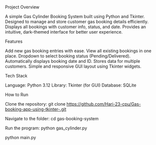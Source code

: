 Project Overview

A simple Gas Cylinder Booking System built using Python and Tkinter.
Designed to manage and store customer gas booking details efficiently.
Displays all bookings with customer info, status, and date.
Provides an intuitive, dark-themed interface for better user experience.

Features

Add new gas booking entries with ease.
View all existing bookings in one place.
Dropdown to select booking status (Pending/Delivered).
Automatically displays booking date and ID.
Stores data for multiple customers.
Simple and responsive GUI layout using Tkinter widgets.

Tech Stack

Language: Python 3.12
Library: Tkinter (for GUI)
Database: SQLite

How to Run

Clone the repository:
git clone https://github.com/Hari-23-cpu/Gas-booking-app-using-tkinter-.git

Navigate to the folder:
cd gas-booking-system

Run the program:
python gas_cylinder.py

python main.py
